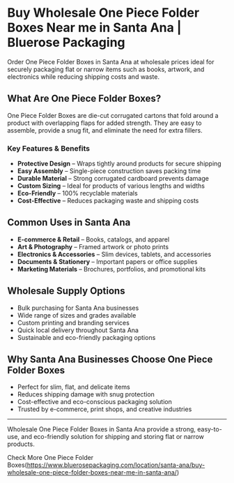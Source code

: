 # Buy Wholesale One Piece Folder Boxes Near me in Santa Ana | Bluerose Packaging

Order One Piece Folder Boxes in Santa Ana at wholesale prices ideal for securely packaging flat or narrow items such as books, artwork, and electronics while reducing shipping costs and waste.

## What Are One Piece Folder Boxes?

One Piece Folder Boxes are die-cut corrugated cartons that fold around a product with overlapping flaps for added strength. They are easy to assemble, provide a snug fit, and eliminate the need for extra fillers.

### Key Features & Benefits

- **Protective Design** – Wraps tightly around products for secure shipping  
- **Easy Assembly** – Single-piece construction saves packing time  
- **Durable Material** – Strong corrugated cardboard prevents damage  
- **Custom Sizing** – Ideal for products of various lengths and widths  
- **Eco-Friendly** – 100% recyclable materials  
- **Cost-Effective** – Reduces packaging waste and shipping costs  

## Common Uses in Santa Ana

- **E-commerce & Retail** – Books, catalogs, and apparel  
- **Art & Photography** – Framed artwork or photo prints  
- **Electronics & Accessories** – Slim devices, tablets, and accessories  
- **Documents & Stationery** – Important papers or office supplies  
- **Marketing Materials** – Brochures, portfolios, and promotional kits  

## Wholesale Supply Options

- Bulk purchasing for Santa Ana businesses  
- Wide range of sizes and grades available  
- Custom printing and branding services  
- Quick local delivery throughout Santa Ana  
- Sustainable and eco-friendly packaging options  

## Why Santa Ana Businesses Choose One Piece Folder Boxes

- Perfect for slim, flat, and delicate items  
- Reduces shipping damage with snug protection  
- Cost-effective and eco-conscious packaging solution  
- Trusted by e-commerce, print shops, and creative industries  

---

Wholesale One Piece Folder Boxes in Santa Ana provide a strong, easy-to-use, and eco-friendly solution for shipping and storing flat or narrow products.

Check More One Piece Folder Boxes(https://www.bluerosepackaging.com/location/santa-ana/buy-wholesale-one-piece-folder-boxes-near-me-in-santa-ana/)

